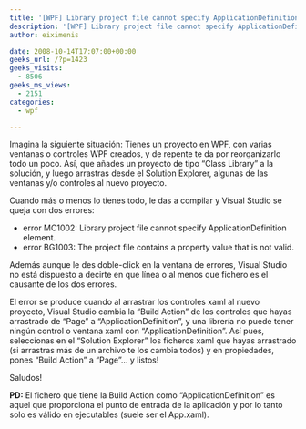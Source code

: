 ```yaml
---
title: '[WPF] Library project file cannot specify ApplicationDefinition element'
description: '[WPF] Library project file cannot specify ApplicationDefinition element'
author: eiximenis

date: 2008-10-14T17:07:00+00:00
geeks_url: /?p=1423
geeks_visits:
  - 8506
geeks_ms_views:
  - 2151
categories:
  - wpf

---
```

Imagina la siguiente situación: Tienes un proyecto en WPF, con varias ventanas o controles WPF creados, y de repente te da por reorganizarlo todo un poco. Así, que añades un proyecto de tipo &#8220;Class Library&#8221; a la solución, y luego arrastras desde el Solution Explorer, algunas de las ventanas y/o controles al nuevo proyecto.

Cuando más o menos lo tienes todo, le das a compilar y Visual Studio se queja con dos errores:

  * error MC1002: Library project file cannot specify ApplicationDefinition element.
  * error BG1003: The project file contains a property value that is not valid.

Además aunque le des doble-click en la ventana de errores, Visual Studio no está dispuesto a decirte en que línea o al menos que fichero es el causante de los dos errores.

El error se produce cuando al arrastrar los controles xaml al nuevo proyecto, Visual Studio cambia la &#8220;Build Action&#8221; de los controles que hayas arrastrado de &#8220;Page&#8221; a &#8220;ApplicationDefinition&#8221;, y una librería no puede tener ningún control o ventana xaml con &#8220;ApplicationDefinition&#8221;. Así pues, seleccionas en el &#8220;Solution Explorer&#8221; los ficheros xaml que hayas arrastrado (si arrastras más de un archivo te los cambia todos) y en propiedades, pones &#8220;Build Action&#8221; a &#8220;Page&#8221;... y listos!

Saludos! 

**PD:** El fichero que tiene la Build Action como &#8220;ApplicationDefinition&#8221; es aquel que proporciona el punto de entrada de la aplicación y por lo tanto solo es válido en ejecutables (suele ser el App.xaml).
